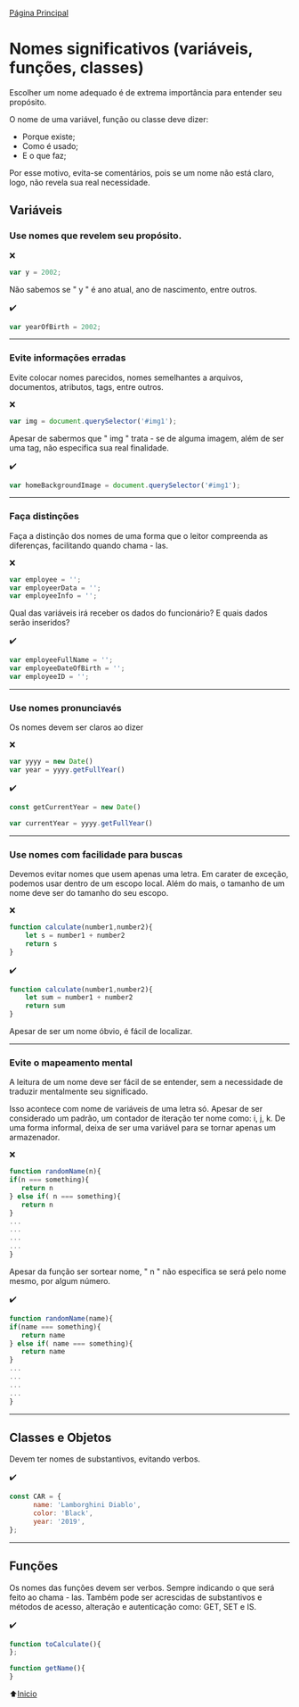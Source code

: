 [Página Principal](Clean-code.-Um-resumo-do-livro.md)

# Nomes significativos (variáveis, funções, classes)

Escolher um nome adequado é de extrema importância para entender seu propósito.

O nome de uma variável, função ou classe deve dizer:
  - Porque existe;
  - Como é usado; 
  - E o que faz;
 
Por esse motivo, evita-se comentários, pois se um nome não está claro, logo, não revela sua real necessidade.

## Variáveis

### Use nomes que revelem seu propósito.

:x:
```javascript
var y = 2002; 
```
Não sabemos se " y " é ano atual, ano de nascimento, entre outros.

:heavy_check_mark:
```javascript
var yearOfBirth = 2002; 
```
<hr>

### Evite informações erradas

Evite colocar nomes parecidos, nomes semelhantes a arquivos, documentos, atributos, tags, entre outros.

:x:
```javascript
var img = document.querySelector('#img1');  
```
Apesar de sabermos que " img " trata - se de alguma imagem, além de ser uma tag, não especifica sua real finalidade.

:heavy_check_mark:
```javascript
var homeBackgroundImage = document.querySelector('#img1'); 
```
<hr>

### Faça distinções

Faça a distinção dos nomes de uma forma que o leitor compreenda as diferenças, facilitando quando chama - las.

:x:
```javascript
var employee = '';
var employeerData = '';
var employeeInfo = '';
```
Qual das variáveis irá receber os dados do funcionário? E quais dados serão inseridos?

:heavy_check_mark:
```javascript
var employeeFullName = '';
var employeeDateOfBirth = '';
var employeeID = '';
```
<hr>

### Use nomes pronunciavés

Os nomes devem ser claros ao dizer

:x:
```javascript
var yyyy = new Date()
var year = yyyy.getFullYear()

```
:heavy_check_mark:
```javascript
const getCurrentYear = new Date()

var currentYear = yyyy.getFullYear()
```
<hr>

### Use nomes com facilidade para buscas

Devemos evitar nomes que usem apenas uma letra. Em carater de exceção, podemos usar dentro de um escopo local. Além do mais, o tamanho de um nome deve ser do tamanho do seu escopo.

:x:
```javascript
function calculate(number1,number2){
    let s = number1 + number2
    return s
}
```
:heavy_check_mark:
```javascript
function calculate(number1,number2){
    let sum = number1 + number2
    return sum
}
```
Apesar de ser um nome óbvio, é fácil de localizar.

<hr>

### Evite o mapeamento mental

A leitura de um nome deve ser fácil de se entender, sem a necessidade de traduzir mentalmente seu significado.

Isso acontece com nome de variáveis de uma letra só. Apesar de ser considerado um padrão, um contador de iteração ter nome como: i, j, k. De uma forma informal, deixa de ser uma variável para se tornar apenas um armazenador.

:x:
```javascript
function randomName(n){
if(n === something){
   return n
} else if( n === something){
   return n
}
...
...
...
...
}
```
Apesar da função ser sortear nome, " n " não especifica se será pelo nome mesmo, por algum número.

:heavy_check_mark:
```javascript
function randomName(name){
if(name === something){
   return name
} else if( name === something){
   return name
}
...
...
...
...
}
```
<hr>

## Classes e Objetos

Devem ter nomes de substantivos, evitando verbos.

:heavy_check_mark:
```javascript
const CAR = {
      name: 'Lamborghini Diablo',
      color: 'Black',
      year: '2019',
};
```
<hr>

## Funções

Os nomes das funções devem ser verbos. Sempre indicando o que será feito ao chama - las.
Também pode ser acrescidas de substantivos e métodos de acesso, alteração e autenticação como: GET, SET e IS.

:heavy_check_mark:
```javascript
function toCalculate(){
};

function getName(){    
}
```

:arrow_up:[Inicio](#Nomes-significativos)
